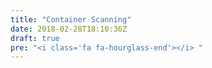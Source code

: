 ```yaml
---
title: "Container Scanning"
date: 2018-02-28T18:10:36Z
draft: true
pre: "<i class='fa fa-hourglass-end'></i> "
---
```


